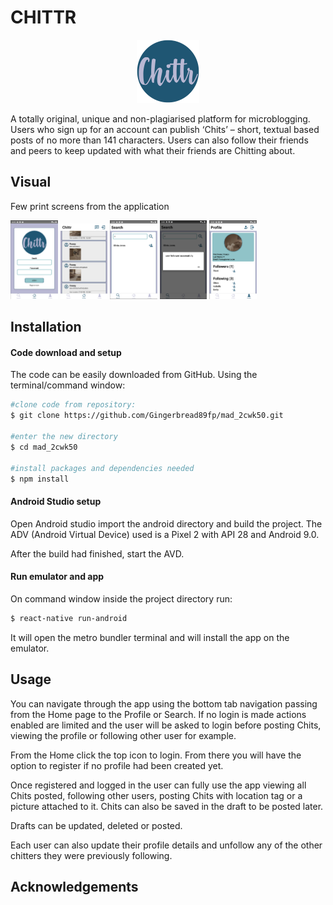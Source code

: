 # CHITTR

<p align="center">
<img 
    src='https://github.com/Gingerbread89fp/mad_2cwk50/blob/master/assets/images/appLogo.png' 
    width=20% 
/>

A totally original, unique and non-plagiarised platform for microblogging. Users who sign up for an account can publish ‘Chits’ – short, textual based posts of no more than 141 characters. Users can also follow their friends and peers to keep updated with what their friends are Chitting about.</p>


## Visual

Few print screens from the application

<img 
    src='https://github.com/Gingerbread89fp/mad_2cwk50/blob/master/assets/gitImgs/login.png' 
    width=15% 
/>
<img 
    src='https://github.com/Gingerbread89fp/mad_2cwk50/blob/master/assets/gitImgs/chits.png' 
    width=15% 
/>
<img 
    src='https://github.com/Gingerbread89fp/mad_2cwk50/blob/master/assets/gitImgs/search.png' 
    width=15% 
/>
<img 
    src='https://github.com/Gingerbread89fp/mad_2cwk50/blob/master/assets/gitImgs/follow.png' 
    width=15% 
/>
<img 
    src='https://github.com/Gingerbread89fp/mad_2cwk50/blob/master/assets/gitImgs/profile.png' 
    width=15% 
/>



## Installation


#### Code download and setup

The code can be easily downloaded from GitHub.
Using the terminal/command window:

```bash
#clone code from repository:
$ git clone https://github.com/Gingerbread89fp/mad_2cwk50.git

#enter the new directory
$ cd mad_2cwk50

#install packages and dependencies needed
$ npm install
```

#### Android Studio setup

Open Android studio import the android directory and build the project.
The ADV (Android Virtual Device) used is a Pixel 2 with API 28 and Android 9.0.

After the build had finished, start the AVD.

#### Run emulator and app

On command window inside the project directory run:

```bash
$ react-native run-android
```
It will open the metro bundler terminal and will install the app on the emulator.

## Usage


You can navigate through the app using the bottom tab navigation passing from the Home page to the Profile or Search.
If no login is made actions enabled are limited and the user will be asked to login before posting Chits, viewing the profile or following other user for example.

From the Home click the top icon to login. From there you will have the option to register if no profile had been created yet.

Once registered and logged in the user can fully use the app viewing all Chits posted, following other users, posting Chits with location tag or a picture attached to it. Chits can also be saved in the draft to be posted later.

Drafts can be updated, deleted or posted.

Each user can also update their profile details and unfollow any of the other chitters they were previously following.

## Acknowledgements